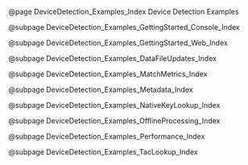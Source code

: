 @page DeviceDetection_Examples_Index Device Detection Examples

@subpage DeviceDetection_Examples_GettingStarted_Console_Index 

@subpage DeviceDetection_Examples_GettingStarted_Web_Index 

@subpage DeviceDetection_Examples_DataFileUpdates_Index

@subpage DeviceDetection_Examples_MatchMetrics_Index

@subpage DeviceDetection_Examples_Metadata_Index

@subpage DeviceDetection_Examples_NativeKeyLookup_Index

@subpage DeviceDetection_Examples_OfflineProcessing_Index

@subpage DeviceDetection_Examples_Performance_Index

@subpage DeviceDetection_Examples_TacLookup_Index
